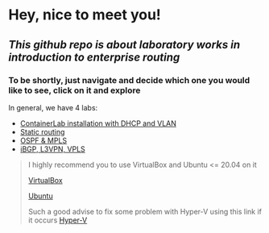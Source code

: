 # Hey, nice to meet you! 
## _This github repo is about laboratory works in introduction to enterprise routing_
### To be shortly, just navigate and decide which one you would like to see, click on it and explore

In general, we have 4 labs:
* [ContainerLab installation with DHCP and VLAN](https://itmo-ict-faculty.github.io/introduction-in-routing/education/labs2022_2023/lab1/lab1/)
* [Static routing](https://itmo-ict-faculty.github.io/introduction-in-routing/education/labs2022_2023/lab2/lab2/)
* [OSPF & MPLS](https://itmo-ict-faculty.github.io/introduction-in-routing/education/labs2022_2023/lab3/lab3/)
* [iBGP, L3VPN, VPLS](https://itmo-ict-faculty.github.io/introduction-in-routing/education/labs2022_2023/lab4/lab4/)


> I highly recommend you to use VirtualBox and Ubuntu <= 20.04 on it
> 
> [VirtualBox](https://www.virtualbox.org/)
> 
> [Ubuntu](https://ubuntu.com/download/desktop)
> 
> Such a good advise to fix some problem with Hyper-V using this link if it occurs [Hyper-V](https://learn.microsoft.com/ru-ru/troubleshoot/windows-client/application-management/virtualization-apps-not-work-with-hyper-v)
